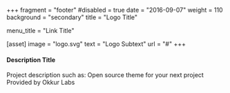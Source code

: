 +++
fragment = "footer"
#disabled = true
date = "2016-09-07"
weight = 110
background = "secondary"
title = "Logo Title"

menu_title = "Link Title"

[asset]
  image = "logo.svg"
  text = "Logo Subtext"
  url = "#"
+++

#### Description Title

Project description such as:
Open source theme for your next project
Provided by Okkur Labs
